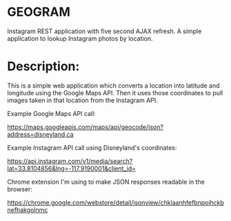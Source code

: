 # GEOGRAM
Instagram REST application with five second AJAX refresh.
A simple application to lookup Instagram photos by location.

# Description: 

This is a simple web application which converts a location into latitude and longitude using the Google Maps API. Then it uses those coordinates to pull images taken in that location from the Instagram API.

Example Google Maps API call:

https://maps.googleapis.com/maps/api/geocode/json?address=disneyland,ca

Example Instagram API call using Disneyland's coordinates:

https://api.instagram.com/v1/media/search?lat=33.8104856&lng=-117.9190001&client_id=

Chrome extension I'm using to make JSON responses readable in the browser:

https://chrome.google.com/webstore/detail/jsonview/chklaanhfefbnpoihckbnefhakgolnmc

